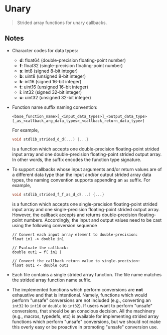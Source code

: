 <!--

@license Apache-2.0

Copyright (c) 2020 The Stdlib Authors.

Licensed under the Apache License, Version 2.0 (the "License");
you may not use this file except in compliance with the License.
You may obtain a copy of the License at

   http://www.apache.org/licenses/LICENSE-2.0

Unless required by applicable law or agreed to in writing, software
distributed under the License is distributed on an "AS IS" BASIS,
WITHOUT WARRANTIES OR CONDITIONS OF ANY KIND, either express or implied.
See the License for the specific language governing permissions and
limitations under the License.

-->

# Unary

> Strided array functions for unary callbacks.

## Notes

-   Character codes for data types:

    -   **d**: float64 (double-precision floating-point number)
    -   **f**: float32 (single-precision floating-point number)
    -   **s**: int8 (signed 8-bit integer)
    -   **b**: uint8 (unsigned 8-bit integer)
    -   **k**: int16 (signed 16-bit integer)
    -   **t**: uint16 (unsigned 16-bit integer)
    -   **i**: int32 (signed 32-bit integer)
    -   **u**: uint32 (unsigned 32-bit integer)

-   Function name suffix naming convention:

    ```text
    <base_function_name>[_<input_data_types>]_<output_data_type>[_as_<callback_arg_data_types>_<callback_return_data_type>]
    ```

    For example,
  
    ```c
    void stdlib_strided_d_d(...) {...}
    ```

    is a function which accepts one double-precision floating-point strided input array and one double-precision floating-point strided output array. In other words, the suffix encodes the function type signature.

-   To support callbacks whose input arguments and/or return values are of a different data type than the input and/or output strided array data types, the naming convention supports appending an `as` suffix. For example,

    ```c
    void stdlib_strided_f_f_as_d_d(...) {...}
    ```

    is a function which accepts one single-precision floating-point strided input array and one single-precision floating-point strided output array. However, the callback accepts and returns double-precision floating-point numbers. Accordingly, the input and output values need to be cast using the following conversion sequence

    ```text
    // Convert each input array element to double-precision:
    float in1 -> double in1

    // Evaluate the callback:
    double out1 = f( in1 )

    // Convert the callback return value to single-precision:
    float out1 <- double out1
    ```

-   Each file contains a single strided array function. The file name matches the strided array function name suffix.

-   The implemented functions which perform conversions are **not** exhaustive and that is intentional. Namely, functions which would perform "unsafe" conversions are not included (e.g., converting an `int32` to `int16` or `double` to `int32`). If users want to perform "unsafe" conversions, that should be an conscious decision. All the machinery (e.g., macros, typedefs, etc) is available for implementing strided array functions which perform "unsafe" conversions, but we should not make this overly easy or be proactive in promoting "unsafe" conversion use.
